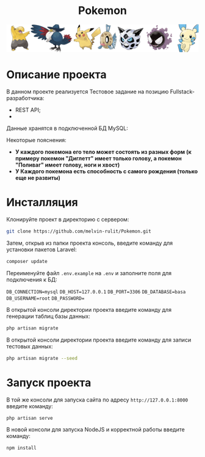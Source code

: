 <h1 align="center">Pokemon</h1>
<img src="https://github.com/melvin-rulit/Pokemon/blob/master/public/images/pokemons.png">

# Описание проекта
В данном проекте реализуется Тестовое задание на позицию Fullstack-разработчика:

- REST API;
- 
Данные хранятся в подключенной БД MySQL:

Некоторые пояснения:

- **У каждого покемона его тело может состоять из разных форм (к примеру покемон "Диглетт" имеет только голову, а покемон "Поливаг" имеет голову, ноги и хвост)**
- **У Каждого покемона есть способность с самого рождения (только еще не развиты)**

# Инсталляция

Клонируйте проект в директорию с сервером:
```sh
git clone https://github.com/melvin-rulit/Pokemon.git
```
Затем, открыв из папки проекта консоль, введите команду для установки пакетов Laravel:

```sh
composer update
```

Переименуйте файл ```.env.example``` на ```.env``` и заполните поля для подключения к БД:

`DB_CONNECTION=mysql`
`DB_HOST=127.0.0.1`
`DB_PORT=3306`
`DB_DATABASE=basa`
`DB_USERNAME=root`
`DB_PASSWORD=`

В открытой консоли директории проекта введите команду для генерации таблиц базы данных:

```sh
php artisan migrate
```

В открытой консоли директории проекта введите команду для записи тестовых данных:

```sh
php artisan migrate --seed
```

# Запуск проекта

В той же консоли для запуска сайта по адресу `http://127.0.0.1:8000` введите команду:

```sh
php artisan serve
```

В новой консоли для запуска NodeJS и корректной работы введите команду:

```sh
npm install
```
